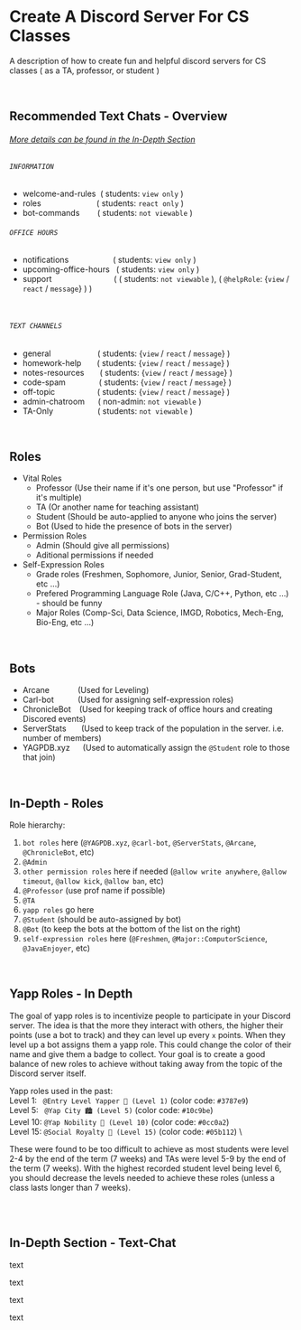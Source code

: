 # Create A Discord Server For CS Classes
A description of how to create fun and helpful discord servers for CS classes ( as a TA, professor, or student )

<br>

## Recommended Text Chats - Overview
###### [More details can be found in the In-Depth Section](#In-Depth-Section-Text-Chat)

###### `INFORMATION`
* welcome-and-rules &nbsp;( students: `view only` )
* roles &nbsp; &nbsp; &nbsp; &nbsp; &nbsp; &nbsp; &nbsp; &nbsp; &nbsp; &nbsp; &nbsp; &nbsp; ( students: `react only` )
* bot-commands &nbsp; &nbsp; &nbsp; &nbsp;( students: `not viewable` )


###### `OFFICE HOURS`
* notifications &nbsp; &nbsp; &nbsp; &nbsp; &nbsp; &nbsp; &nbsp; &nbsp; &nbsp; &nbsp;( students: `view only` )
* upcoming-office-hours &nbsp; ( students: `view only` )
* support &nbsp; &nbsp; &nbsp; &nbsp; &nbsp; &nbsp; &nbsp; &nbsp; &nbsp; &nbsp; &nbsp; &nbsp; &nbsp; &nbsp;( ( students: `not viewable` ), ( `@helpRole`: {`view` / `react` / `message`} ) )

 &nbsp;
###### `TEXT CHANNELS`
* general &nbsp; &nbsp; &nbsp; &nbsp; &nbsp; &nbsp; &nbsp; &nbsp; &nbsp; &nbsp; ( students: {`view` / `react` / `message`} )
* homework-help &nbsp; &nbsp; &nbsp; ( students: {`view` / `react` / `message`} )
* notes-resources &nbsp; &nbsp; &nbsp; ( students: {`view` / `react` / `message`} )
* code-spam &nbsp; &nbsp; &nbsp; &nbsp; &nbsp; &nbsp; &nbsp; ( students: {`view` / `react` / `message`} )
* off-topic &nbsp; &nbsp; &nbsp; &nbsp; &nbsp; &nbsp; &nbsp; &nbsp; &nbsp; ( students: {`view` / `react` / `message`} )
* admin-chatroom &nbsp; &nbsp; &nbsp;( non-admin: `not viewable` )
* TA-Only &nbsp; &nbsp; &nbsp; &nbsp; &nbsp; &nbsp; &nbsp; &nbsp; &nbsp; &nbsp;( students: `not viewable` )

<br>

## Roles
* Vital Roles
  * Professor (Use their name if it's one person, but use "Professor" if it's multiple)
  * TA (Or another name for teaching assistant)
  * Student (Should be auto-applied to anyone who joins the server)
  * Bot (Used to hide the presence of bots in the server)
* Permission Roles
  * Admin (Should give all permissions)
  * Aditional permissions if needed
* Self-Expression Roles
  * Grade roles (Freshmen, Sophomore, Junior, Senior, Grad-Student, etc ...)
  * Prefered Programming Language Role (Java, C/C++, Python, etc ...) - should be funny
  * Major Roles (Comp-Sci, Data Science, IMGD, Robotics, Mech-Eng, Bio-Eng, etc ...)

<br>

## Bots
* Arcane &ensp; &nbsp; &nbsp; &nbsp; &nbsp; &nbsp;(Used for Leveling)
* Carl-bot &ensp; &nbsp; &nbsp; &nbsp; &nbsp;(Used for assigning self-expression roles)
* ChronicleBot &ensp; (Used for keeping track of office hours and creating Discored events)
* ServerStats &ensp; &nbsp; &nbsp;(Used to keep track of the population in the server. i.e. number of members)
* YAGPDB.xyz &ensp; &nbsp; (Used to automatically assign the `@Student` role to those that join)

<br>

## In-Depth - Roles

Role hierarchy: 

1. `bot roles` here (`@YAGPDB.xyz`, `@carl-bot`, `@ServerStats`, `@Arcane`, `@ChronicleBot`, etc)
2. `@Admin`
3. `other permission roles` here if needed (`@allow write anywhere`, `@allow timeout`, `@allow kick`, `@allow ban`, etc)
4. `@Professor` (use prof name if possible)
5. `@TA`
6. `yapp roles` go here 
7. `@Student` (should be auto-assigned by bot)
8. `@Bot` (to keep the bots at the bottom of the list on the right)
9. `self-expression roles` here (`@Freshmen`, `@Major::ComputorScience`, `@JavaEnjoyer`, etc)

<br>

## Yapp Roles - In Depth
The goal of yapp roles is to incentivize people to participate in your Discord server. The idea is that the more they interact with others, the higher their points (use a bot to track) and they can level up every `x` points. When they level up a bot assigns them a yapp role. This could change the color of their name and give them a badge to collect. Your goal is to create a good balance of new roles to achieve without taking away from the topic of the Discord server itself.

Yapp roles used in the past: \
Level 1: &ensp;`@Entry Level Yapper 🏅 (Level 1)` (color code: `#3787e9`) \
Level 5: &ensp;`@Yap City 🏙️ (Level 5)` (color code: `#10c9be`) \
Level 10: `@Yap Nobility 🏰 (Level 10)` (color code: `#0cc0a2`) \
Level 15: `@Social Royalty 👑 (Level 15)` (color code: `#05b112`) \

These were found to be too difficult to achieve as most students were level 2-4 by the end of the term (7 weeks) and TAs were level 5-9 by the end of the term (7 weeks). With the highest recorded student level being level 6, you should decrease the levels needed to achieve these roles (unless a class lasts longer than 7 weeks).

<br>


<br>


## In-Depth Section - Text-Chat
text


text


text


text
